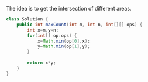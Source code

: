 
The idea is to get the intersection of different areas.

```Java
class Solution {
    public int maxCount(int m, int n, int[][] ops) {
        int x=m,y=n;
        for(int[] op:ops) {
            x=Math.min(op[0],x);
            y=Math.min(op[1],y);
        }
        
        return x*y;
    }
}


```
